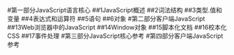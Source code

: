 #第一部分JavaScript语言核心
##1JavaScript概述
##2词法结构
##3类型.值和变量
##4表达式和运算符
##5语句
##6对象
#第二部分客户端JavaScript
##13Web浏览器中的JavaScript
##14Window对象
##15脚本化文档
##16校本化CSS
##17事件处理
#第三部分JavaScript核心参考
#第四部分客户端JavaScript参考
